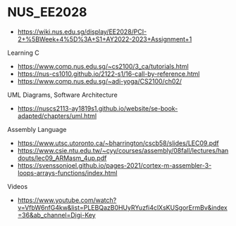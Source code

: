 # NUS_EE2028
- https://wiki.nus.edu.sg/display/EE2028/PCI-2+%5BWeek+4%5D%3A+S1+AY2022-2023+Assignment+1

Learning C
- https://www.comp.nus.edu.sg/~cs2100/3_ca/tutorials.html
- https://nus-cs1010.github.io/2122-s1/16-call-by-reference.html
- https://www.comp.nus.edu.sg/~adi-yoga/CS2100/ch02/

UML Diagrams, Software Architecture
- https://nuscs2113-ay1819s1.github.io/website/se-book-adapted/chapters/uml.html

Assembly Language
- https://www.utsc.utoronto.ca/~bharrington/cscb58/slides/LEC09.pdf
- https://www.csie.ntu.edu.tw/~cyy/courses/assembly/08fall/lectures/handouts/lec09_ARMasm_4up.pdf
- https://svenssonjoel.github.io/pages-2021/cortex-m-assembler-3-loops-arrays-functions/index.html

Videos
- https://www.youtube.com/watch?v=VfbW6nfG4kw&list=PLEBQazB0HUyRYuzfi4clXsKUSgorErmBv&index=36&ab_channel=Digi-Key
